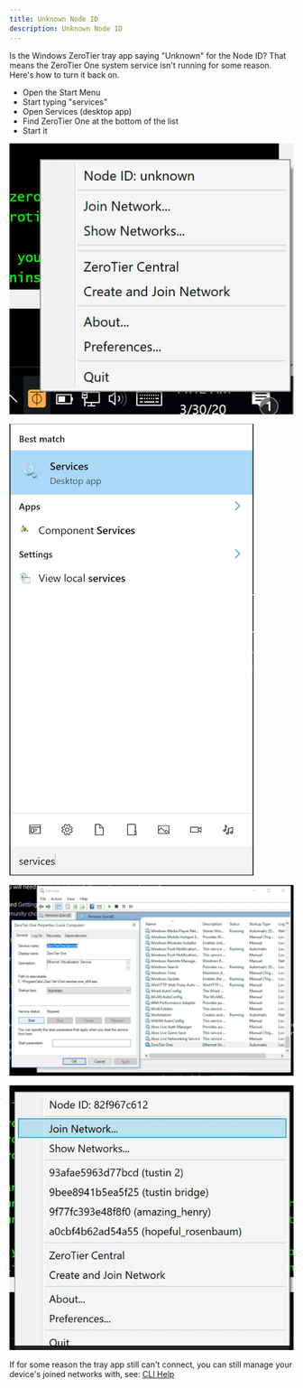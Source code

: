 ```yaml
---
title: Unknown Node ID
description: Unknown Node ID
---
```


Is the Windows ZeroTier tray app saying "Unknown" for the Node ID? That means the ZeroTier One system service isn't running for some reason. Here's how to turn it back on.

- Open the Start Menu
- Start typing "services"
- Open Services (desktop app)
- Find ZeroTier One at the bottom of the list
- Start it

![screenshot](./images/windows-unknown-nodeid-01.png)

![screenshot](./images/windows-unknown-nodeid-02.png)

![screenshot](./images/windows-unknown-nodeid-03.png)

![screenshot](./images/windows-unknown-nodeid-04.png)

If for some reason the tray app still can't connect, you can still manage your device's joined networks with, see: [CLI Help](./cli.md)
